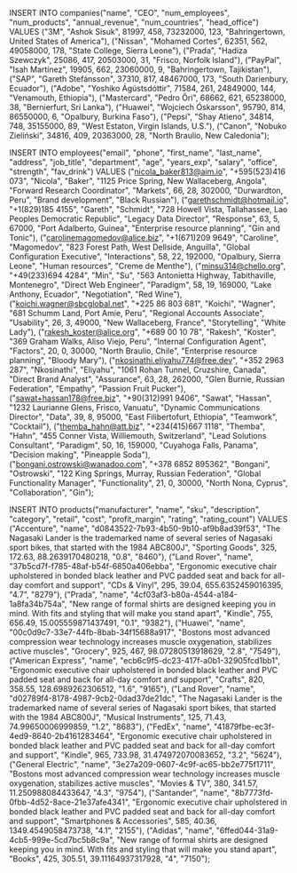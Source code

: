 INSERT INTO companies("name", "CEO", "num_employees", "num_products", "annual_revenue", "num_countries", "head_office")
VALUES ("3M", "Ashok Sisuk", 81997, 458, 73232000, 123, "Bahringertown, United States of America"),
("Nissan", "Mohamed Cortes", 62351, 562, 49058000, 178, "State College, Sierra Leone"),
("Prada", "Hadiza Szewczyk", 25086, 417, 20503000, 31, "Frisco, Norfolk Island"),
("PayPal", "Isah Martínez", 19905, 662, 23060000, 9, "Bahringertown, Tajikistan"),
("SAP", "Gareth Stefánsson", 37310, 817, 48467000, 173, "South Darienbury, Ecuador"),
("Adobe", "Yoshiko Ágústsdóttir", 71584, 261, 24849000, 144, "Venamouth, Ethiopia"),
("Mastercard", "Pedro Őri", 68662, 621, 65238000, 38, "Bernierfurt, Sri Lanka"),
("Huawei", "Wojciech Óskarsson", 95790, 814, 86550000, 6, "Opalbury, Burkina Faso"),
("Pepsi", "Shay Atieno", 34814, 748, 35155000, 89, "West Estaton, Virgin Islands, U.S."),
("Canon", "Nobuko Zieliński", 34816, 409, 20363000, 28, "North Braulio, New Caledonia");

INSERT INTO employees("email", "phone", "first_name", "last_name", "address", "job_title", "department", "age", "years_exp", "salary", "office", "strength", "fav_drink")
VALUES ("nicola_baker813@aim.io", "+595(523)416 073", "Nicola", "Baker", "1125 Price Spring, New Wallaceberg, Angola", "Forward Research Coordinator", "Markets", 66, 28, 302000, "Durwardton, Peru", "Brand development", "Black Russian"),
("garethschmidt@hotmail.io", "+1(829)185 4155", "Gareth", "Schmidt", "728 Howell Vista, Tallahassee, Lao Peoples Democratic Republic", "Legacy Data Director", "Response", 63, 5, 67000, "Port Adalberto, Guinea", "Enterprise resource planning", "Gin and Tonic"),
("carolinemagomedov@alice.biz", "+1(671)209 9649", "Caroline", "Magomedov", "823 Forest Path, West Dellside, Anguilla", "Global Configuration Executive", "Interactions", 58, 22, 192000, "Opalbury, Sierra Leone", "Human resources", "Creme de Menthe"),
("minsu314@chello.org", "+49(233)694 4284", "Min", "Su", "563 Antonietta Highway, Tabithaville, Montenegro", "Direct Web Engineer", "Paradigm", 58, 19, 169000, "Lake Anthony, Ecuador", "Negotiation", "Red Wine"),
("koichi.wagner@sbcglobal.net", "+225 86 803 681", "Koichi", "Wagner", "681 Schumm Land, Port Amie, Peru", "Regional Accounts Associate", "Usability", 26, 3, 49000, "New Wallaceberg, France", "Storytelling", "White Lady"),
("rakesh_koster@alice.org", "+689 00 10 78", "Rakesh", "Koster", "369 Graham Walks, Aliso Viejo, Peru", "Internal Configuration Agent", "Factors", 20, 0, 30000, "North Braulio, Chile", "Enterprise resource planning", "Bloody Mary"),
("nkosinathi.eliyahu774@free.dev", "+352 2963 287", "Nkosinathi", "Eliyahu", "1061 Rohan Tunnel, Cruzshire, Canada", "Direct Brand Analyst", "Assurance", 63, 28, 262000, "Glen Burnie, Russian Federation", "Empathy", "Passion Fruit Pucker"),
("sawat+hassan178@free.biz", "+90(312)991 9406", "Sawat", "Hassan", "1232 Laurianne Glens, Frisco, Vanuatu", "Dynamic Communications Director", "Data", 39, 8, 95000, "East Filibertofurt, Ethiopia", "Teamwork", "Cocktail"),
("themba_hahn@att.biz", "+234(415)667 1118", "Themba", "Hahn", "455 Conner Vista, Williemouth, Switzerland", "Lead Solutions Consultant", "Paradigm", 50, 16, 159000, "Cuyahoga Falls, Panama", "Decision making", "Pineapple Soda"),
("bongani.ostrowski@wanadoo.com", "+378 6852 895362", "Bongani", "Ostrowski", "122 King Springs, Murray, Russian Federation", "Global Functionality Manager", "Functionality", 21, 0, 30000, "North Nona, Cyprus", "Collaboration", "Gin");

INSERT INTO products("manufacturer", "name", "sku", "description", "category", "retail", "cost", "profit_margin", "rating", "rating_count")
VALUES ("Accenture", "name", "d0843522-7b93-4b50-9b10-af9b8ad39f53", "The Nagasaki Lander is the trademarked name of several series of Nagasaki sport bikes, that started with the 1984 ABC800J", "Sporting Goods", 325, 172.63, 88.2639170480218, "0.8", "8460"),
("Land Rover", "name", "37b5cd7f-f785-48af-b54f-6850a406ebba", "Ergonomic executive chair upholstered in bonded black leather and PVC padded seat and back for all-day comfort and support", "CDs & Vinyl", 295, 39.04, 655.6352459016395, "4.7", "8279"),
("Prada", "name", "4cf03af3-b80a-4544-a184-1a8fa34b754a", "New range of formal shirts are designed keeping you in mind. With fits and styling that will make you stand apart", "Kindle", 755, 656.49, 15.005559871437491, "0.1", "9382"),
("Huawei", "name", "00c0d9c7-33e7-44fb-8bab-34f15688a917", "Bostons most advanced compression wear technology increases muscle oxygenation, stabilizes active muscles", "Grocery", 925, 467, 98.07280513918629, "2.8", "7549"),
("American Express", "name", "ecb6c9f5-dc23-417f-a0b1-32905fcd1bb1", "Ergonomic executive chair upholstered in bonded black leather and PVC padded seat and back for all-day comfort and support", "Crafts", 820, 358.55, 128.6989262306512, "1.6", "9165"),
("Land Rover", "name", "d02789f4-8178-4987-9cb2-0dad37de21dc", "The Nagasaki Lander is the trademarked name of several series of Nagasaki sport bikes, that started with the 1984 ABC800J", "Musical Instruments", 125, 71.43, 74.99650006999859, "1.2", "8683"),
("FedEx", "name", "41879fbe-ec3f-4ed9-8640-2b4161283464", "Ergonomic executive chair upholstered in bonded black leather and PVC padded seat and back for all-day comfort and support", "Kindle", 965, 733.98, 31.474972070083652, "3.2", "5624"),
("General Electric", "name", "3e27a209-0607-4c9f-ac65-bb2e775f1711", "Bostons most advanced compression wear technology increases muscle oxygenation, stabilizes active muscles", "Movies & TV", 380, 341.57, 11.250988084433647, "4.3", "9754"),
("Santander", "name", "8b7773fd-0fbb-4d52-8ace-21e37afe4341", "Ergonomic executive chair upholstered in bonded black leather and PVC padded seat and back for all-day comfort and support", "Smartphones & Accessories", 585, 40.36, 1349.4549058473738, "4.1", "2155"),
("Adidas", "name", "6ffed044-31a9-4cb5-999e-5cd7bc5b8c9a", "New range of formal shirts are designed keeping you in mind. With fits and styling that will make you stand apart", "Books", 425, 305.51, 39.11164937317928, "4", "7150");
